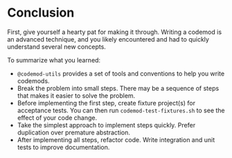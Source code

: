 # Conclusion

First, give yourself a hearty pat for making it through. Writing a codemod is an advanced technique, and you likely encountered and had to quickly understand several new concepts.

To summarize what you learned:

- `@codemod-utils` provides a set of tools and conventions to help you write codemods.
- Break the problem into small steps. There may be a sequence of steps that makes it easier to solve the problem.
- Before implementing the first step, create fixture project(s) for acceptance tests. You can then run `codemod-test-fixtures.sh` to see the effect of your code change.
- Take the simplest approach to implement steps quickly. Prefer duplication over premature abstraction.
- After implementing all steps, refactor code. Write integration and unit tests to improve documentation.
